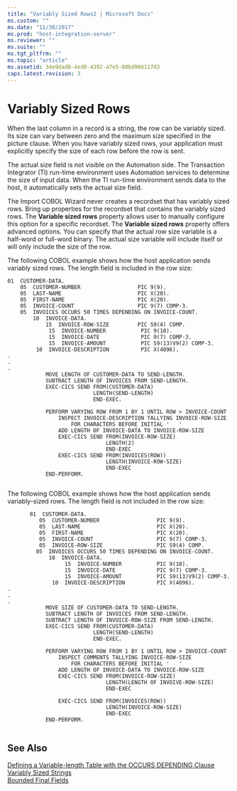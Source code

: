 ```yaml
---
title: "Variably Sized Rows2 | Microsoft Docs"
ms.custom: ""
ms.date: "11/30/2017"
ms.prod: "host-integration-server"
ms.reviewer: ""
ms.suite: ""
ms.tgt_pltfrm: ""
ms.topic: "article"
ms.assetid: 34e9dad8-4ed0-4392-a7e5-88bd966117d3
caps.latest.revision: 3
---
```

# Variably Sized Rows
When the last column in a record is a string, the row can be variably sized. Its size can vary between zero and the maximum size specified in the picture clause. When you have variably sized rows, your application must explicitly specify the size of each row before the row is sent.  
  
 The actual size field is not visible on the Automation side. The Transaction Integrator (TI) run-time environment uses Automation services to determine the size of input data. When the TI run-time environment sends data to the host, it automatically sets the actual size field.  
  
 The Import COBOL Wizard never creates a recordset that has variably sized rows. Bring up properties for the recordset that contains the variably sized rows. The **Variable sized rows** property allows user to manually configure this option for a specific recordset. The **Variable sized rows** property offers advanced options. You can specify that the actual row size variable is a half-word or full-word binary. The actual size variable will include itself or will only include the size of the row.  
  
 The following COBOL example shows how the host application sends variably sized rows. The length field is included in the row size:  
  
```  
01  CUSTOMER-DATA.  
    05  CUSTOMER-NUMBER                  PIC 9(9).  
    05  LAST-NAME                        PIC X(20).  
    05  FIRST-NAME                       PIC X(20).  
    05  INVOICE-COUNT                    PIC 9(7) COMP-3.  
    05  INVOICES OCCURS 50 TIMES DEPENDING ON INVOICE-COUNT.  
        10  INVOICE-DATA.  
            15  INVOICE-ROW-SIZE         PIC S9(4) COMP.  
             15  INVOICE-NUMBER           PIC 9(10).  
             15  INVOICE-DATE             PIC 9(7) COMP-3.  
             15  INVOICE-AMOUNT           PIC S9(13)V9(2) COMP-3.  
         10  INVOICE-DESCRIPTION          PIC X(4096).  
.  
.  
.  
            MOVE LENGTH OF CUSTOMER-DATA TO SEND-LENGTH.  
            SUBTRACT LENGTH OF INVOICES FROM SEND-LENGTH.  
            EXEC-CICS SEND FROM(CUSTOMER-DATA)  
                           LENGTH(SEND-LENGTH)  
                           END-EXEC.  
  
            PERFORM VARYING ROW FROM 1 BY 1 UNTIL ROW > INVOICE-COUNT  
                INSPECT INVOICE-DESCRIPTION TALLYING INVOICE-ROW-SIZE  
                    FOR CHARACTERS BEFORE INITIAL '   '  
                ADD LENGTH OF INVOICE-DATA TO INVOICE-ROW-SIZE  
                EXEC-CICS SEND FROM(INVOICE-ROW-SIZE)  
                               LENGTH(2)  
                               END-EXEC  
                EXEC-CICS SEND FROM(INVOICES(ROW))  
                               LENGTH(INVOICE-ROW-SIZE)  
                               END-EXEC  
            END-PERFORM.  
  
```  
  
 The following COBOL example shows how the host application sends variably-sized rows. The length field is not included in the row size:  
  
```  
       01  CUSTOMER-DATA.  
          05  CUSTOMER-NUMBER                  PIC 9(9).  
          05  LAST-NAME                        PIC X(20).  
          05  FIRST-NAME                       PIC X(20).  
          05  INVOICE-COUNT                    PIC 9(7) COMP-3.  
          05  INVOICE-ROW-SIZE                 PIC S9(4) COMP.  
         05  INVOICES OCCURS 50 TIMES DEPENDING ON INVOICE-COUNT.  
             10  INVOICE-DATA.  
                  15  INVOICE-NUMBER           PIC 9(10).  
                  15  INVOICE-DATE             PIC 9(7) COMP-3.  
                  15  INVOICE-AMOUNT           PIC S9(13)V9(2) COMP-3.  
              10  INVOICE-DESCRIPTION          PIC X(4096).  
.  
.  
.  
            MOVE SIZE OF CUSTOMER-DATA TO SEND-LENGTH.  
            SUBTRACT LENGTH OF INVOICES FROM SEND-LENGTH.  
            SUBTRACT LENGTH OF INVOICE-ROW-SIZE FROM SEND-LENGTH.  
            EXEC-CICS SEND FROM(CUSTOMER-DATA)  
                           LENGTH(SEND-LENGTH)  
                           END-EXEC.  
  
            PERFORM VARYING ROW FROM 1 BY 1 UNTIL ROW > INVOICE-COUNT  
                INSPECT COMMENTS TALLYING INVOICE-ROW-SIZE  
                    FOR CHARACTERS BEFORE INITIAL '   '  
                ADD LENGTH OF INVOICE-DATA TO INVOICE-ROW-SIZE  
                EXEC-CICS SEND FROM(INVOICE-ROW-SIZE)  
                               LENGTH(LENGTH OF INVOIVE-ROW-SIZE)  
                               END-EXEC  
  
                EXEC-CICS SEND FROM(INVOICES(ROW))  
                               LENGTH(INVOICE-ROW-SIZE)  
                               END-EXEC  
            END-PERFORM.  
  
```  
  
## See Also  
 [Defining a Variable-length Table with the  OCCURS DEPENDING Clause](../HIS2010/defining-a-variable-length-table-with-the-occurs-depending-clause.md)   
 [Variably Sized Strings](../HIS2010/variably-sized-strings1.md)   
 [Bounded Final Fields](../HIS2010/bounded-final-fields2.md)